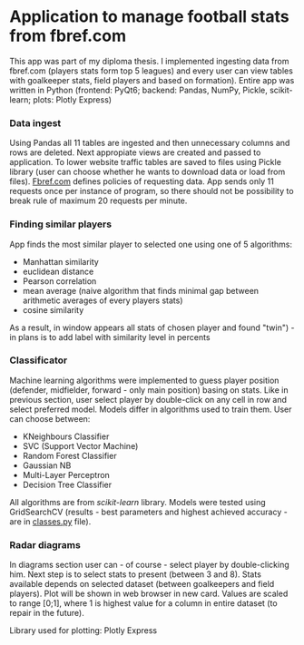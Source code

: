 # Application to manage football stats from fbref.com
This app was part of my diploma thesis. I implemented ingesting data from fbref.com (players stats form top 5 leagues)
 and every user can view tables with goalkeeper stats, field players and based on formation).
Entire app was written in Python (frontend: PyQt6; backend: Pandas, NumPy, Pickle, scikit-learn; plots: Plotly Express)

### Data ingest
Using Pandas all 11 tables are ingested and then unnecessary columns and rows are deleted. Next appropiate views are created and passed to application.
To lower website traffic tables are saved to files using Pickle library (user can choose whether he wants to download data or load from files).
[Fbref.com](https://www.sports-reference.com/bot-traffic.html) defines policies of requesting data. App sends only 11 requests once per instance of program, so there should not be possibility to break rule of maximum 20 requests per minute.

### Finding similar players
App finds the most similar player to selected one using one of 5 algorithms:
- Manhattan similarity
- euclidean distance
- Pearson correlation
- mean average (naive algorithm that finds minimal gap between arithmetic averages of every players stats)
- cosine similarity

As a result, in window appears all stats of chosen player and found "twin") - in plans is to add label with similarity level in percents

### Classificator
Machine learning algorithms were implemented to guess player position (defender, midfielder, forward - only main position) basing on stats.
Like in previous section, user select player by double-click on any cell in row and select preferred model.
Models differ in algorithms used to train them. User can choose between:
- KNeighbours Classifier
- SVC (Support Vector Machine)
- Random Forest Classifier
- Gaussian NB
- Multi-Layer Perceptron
- Decision Tree Classifier

All algorithms are from _scikit-learn_ library. Models were tested using GridSearchCV (results - best parameters and highest achieved accuracy - are in [classes.py](./classificator/classes.py) file).

### Radar diagrams
In diagrams section user can - of course - select player by double-clicking him. Next step is to select stats to present (between 3 and 8). 
Stats available depends on selected dataset (between goalkeepers and field players).
Plot will be shown in web browser in new card. Values are scaled to range [0;1], where 1 is highest value for a column in entire dataset (to repair in the future).


Library used for plotting: Plotly Express
